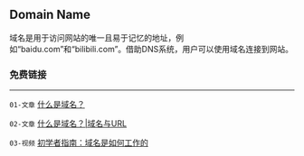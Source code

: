 ## Domain Name

域名是用于访问网站的唯一且易于记忆的地址，例如“baidu.com”和“bilibili.com”。借助DNS系统，用户可以使用域名连接到网站。

### 免费链接
***
`01-文章` [什么是域名？](https://developer.mozilla.org/en-US/docs/Learn/Common_questions/What_is_a_domain_name) 

`02-文章` [什么是域名？|域名与URL](https://www.cloudflare.com/en-gb/learning/dns/glossary/what-is-a-domain-name/) 

`03-视频` [初学者指南：域名是如何工作的](https://www.youtube.com/watch?v=Y4cRx19nhJk) 
